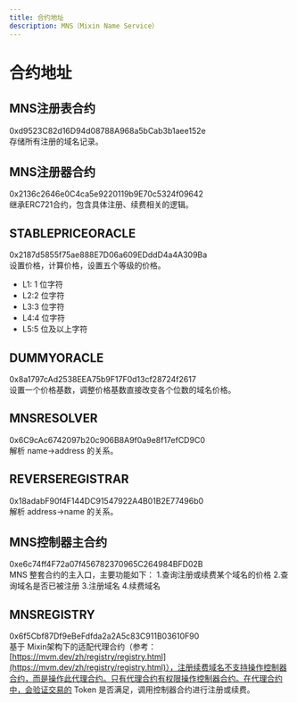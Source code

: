 ```yaml
---
title: 合约地址
description: MNS（Mixin Name Service）
---
```


# 合约地址

## MNS注册表合约
0xd9523C82d16D94d08788A968a5bCab3b1aee152e<br />
存储所有注册的域名记录。

## MNS注册器合约
0x2136c2646e0C4ca5e9220119b9E70c5324f09642<br />
继承ERC721合约，包含具体注册、续费相关的逻辑。

## STABLEPRICEORACLE
0x2187d5855f75ae888E7D06a609EDddD4a4A309Ba<br />
设置价格，计算价格，设置五个等级的价格。
- L1: 1 位字符
- L2:2 位字符
- L3:3 位字符
- L4:4 位字符
- L5:5 位及以上字符

## DUMMYORACLE
0x8a1797cAd2538EEA75b9F17F0d13cf28724f2617<br />
设置一个价格基数，调整价格基数直接改变各个位数的域名价格。

## MNSRESOLVER
0x6C9cAc6742097b20c906B8A9f0a9e8f17efCD9C0<br />
解析 name->address 的关系。

## REVERSEREGISTRAR
0x18adabF90f4F144DC91547922A4B01B2E77496b0<br />
解析 address->name 的关系。

## MNS控制器主合约
0xe6c74ff4F72a07f456782370965C264984BFD02B<br />
MNS 整套合约的主入口，主要功能如下：
1.查询注册或续费某个域名的价格 
2.查询域名是否已被注册 
3.注册域名 
4.续费域名

## MNSREGISTRY 
0x6f5Cbf87Df9eBeFdfda2a2A5c83C911B03610F90<br />
基于 Mixin架构下的适配代理合约（参考：[https://mvm.dev/zh/registry/registry.html](https://mvm.dev/zh/registry/registry.html)），注册续费域名不支持操作控制器合约，而是操作此代理合约。只有代理合约有权限操作控制器合约。在代理合约中，会验证交易的 Token 是否满足，调用控制器合约进行注册或续费。
